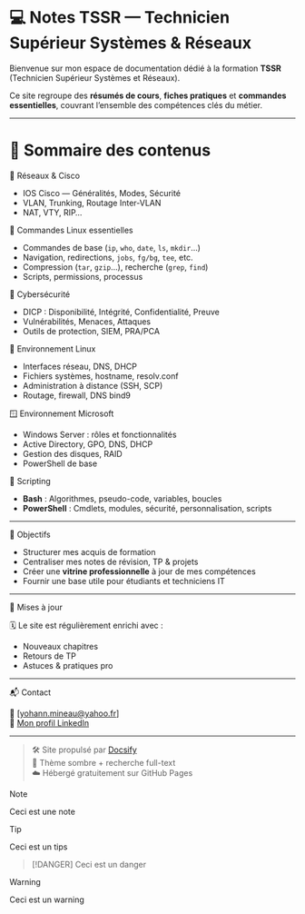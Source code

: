 # 💻 Notes TSSR — Technicien Supérieur Systèmes & Réseaux

Bienvenue sur mon espace de documentation dédié à la formation **TSSR** (Technicien Supérieur Systèmes et Réseaux).

Ce site regroupe des **résumés de cours**, **fiches pratiques** et **commandes essentielles**, couvrant l’ensemble des compétences clés du métier.

---

# 🧭 Sommaire des contenus

 📡 Réseaux & Cisco
- IOS Cisco — Généralités, Modes, Sécurité
- VLAN, Trunking, Routage Inter-VLAN
- NAT, VTY, RIP…

🐧 Commandes Linux essentielles
- Commandes de base (`ip`, `who`, `date`, `ls`, `mkdir`…)
- Navigation, redirections, `jobs`, `fg/bg`, `tee`, etc.
- Compression (`tar`, `gzip`…), recherche (`grep`, `find`)
- Scripts, permissions, processus

🔐 Cybersécurité
- DICP : Disponibilité, Intégrité, Confidentialité, Preuve
- Vulnérabilités, Menaces, Attaques
- Outils de protection, SIEM, PRA/PCA

🐧 Environnement Linux
- Interfaces réseau, DNS, DHCP
- Fichiers systèmes, hostname, resolv.conf
- Administration à distance (SSH, SCP)
- Routage, firewall, DNS bind9

 🪟 Environnement Microsoft
- Windows Server : rôles et fonctionnalités
- Active Directory, GPO, DNS, DHCP
- Gestion des disques, RAID
- PowerShell de base

📜 Scripting
- **Bash** : Algorithmes, pseudo-code, variables, boucles
- **PowerShell** : Cmdlets, modules, sécurité, personnalisation, scripts

---

🎯 Objectifs

- Structurer mes acquis de formation
- Centraliser mes notes de révision, TP & projets
- Créer une **vitrine professionnelle** à jour de mes compétences
- Fournir une base utile pour étudiants et techniciens IT

---

🔄 Mises à jour

🗓️ Le site est régulièrement enrichi avec :
- Nouveaux chapitres
- Retours de TP
- Astuces & pratiques pro

---

📬 Contact

📧 [yohann.mineau@yahoo.fr]  
💼 [Mon profil LinkedIn](https://www.linkedin.com/in/ymn/)

---

> 🛠️ Site propulsé par [Docsify](https://docsify.js.org)  
> 🎨 Thème sombre + recherche full-text  
> ☁️ Hébergé gratuitement sur GitHub Pages


> [!NOTE] 
> Ceci est une note 

> [!TIP] 
> Ceci est un tips

> [!DANGER] 
> Ceci est un danger

> [!warning] 
> Ceci est un warning



